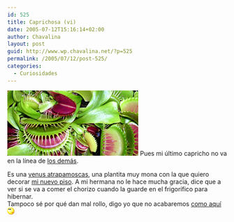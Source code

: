 ```yaml
---
id: 525
title: Caprichosa (vi)
date: 2005-07-12T15:16:14+02:00
author: Chavalina
layout: post
guid: http://www.wp.chavalina.net/?p=525
permalink: /2005/07/12/post-525/
categories:
  - Curiosidades
---
```

<img class="imgizqda" src="/imagenes/fotos/dionaea-google.jpg" alt="Dionaea o Venus Atrapamoscas" /> Pues mi &uacute;ltimo capricho no va en la l&iacute;nea de <a href="http://www.chavalina.net/archivos.php?patron=caprichosa&#038;buscar=busca#listado" target="_blank">los demás</a>.

Es una <a href="http://en.wikipedia.org/wiki/Dionaea" target="_blank">venus atrapamoscas</a>, una plantita muy mona con la que quiero decorar <a href="http://www.chavalina.net/comentar.php?idpost=507" target="_blank">mi nuevo piso</a>. A mi hermana no le hace mucha gracia, dice que a ver si se va a comer el chorizo cuando la guarde en el frigor&iacute;fico para hibernar.  
Tampoco sé por qué dan mal rollo, digo yo que no acabaremos <a href="http://images.amazon.com/images/P/B00005B1YM.01.LZZZZZZZ.jpg" target="_blank">como aqu&iacute;</a>![emo](/imagenes/emoticonos/pensativo.gif)